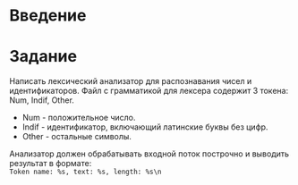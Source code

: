 # Введение


# Задание
Написать лексический анализатор для распознавания чисел и идентификаторов.
Файл с грамматикой для лексера содержит 3 токена: Num, Indif, Other.
* Num - положительное число.
* Indif - идентификатор, включающий латинские буквы без цифр.
* Other - остальные символы.

Анализатор должен обрабатывать входной поток построчно и выводить результат в формате: \
`Token name: %s, text: %s, length: %s\n`
